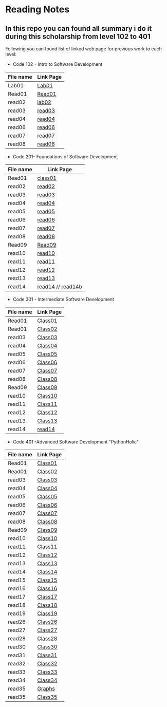 # Reading Notes

## In this repo you can found all summary i do it during this scholarship from level 102 to 401 

Following you can found list of linked web page for previous work to each level:

* Code 102 - Intro to Software Development

File name | Link Page
------------ | -------------
Lab01 | [Lab01](level102/lab01.md)
Read01 | [Read01](level102/Read01.md)
read02 | [lab02](level102/lab02.md)
read03 | [read03](level102/read03.md)
read04 | [read04](level102/read04.md)
read06 | [read06](level102/read06.md)
read07 | [read07](level102/read07.md)
read08 | [read08](level102/read08.md)

* Code 201- Foundations of Software Development

File name | Link Page
------------ | -------------
Read01 | [class01](level201/class01.md)
read02 | [read02](level201/class02.md)
read03 | [read03](level201/class03.md)
read04 | [read04](level201/class04.md)
read05 | [read05](level201/class05.md)
read06 | [read06](level201/Class06.md)
read07 | [read07](level201/Class07.md)
read08 | [read08](level201/Class08.md)
Read09 | [Read09](level201/class09.md)
read10 | [read10](level201/class10.md)
read11 | [read11](level201/Class11.md)
read12 | [read12](level201/Class12.md)
read13 | [read13](level201/Class13.md)
read14 | [read14](level201/Class14a.md) // [read14b](level201/Class14b.md)


* Code 301 - Intermediate Software Development

File name | Link Page
------------ | -------------
Read01 | [Class01](level301/Class01.md)
Read01 | [Class02](level301/Class02.md)
read03 | [Class03](level301/Class03.md)
read04 | [Class04](level301/Class04.md)
read05 | [Class05](level301/Class05.md)
read06 | [Class06](level301/Class06.md)
read07 | [Class07](level301/Class07.md)
read08 | [Class08](level301/Class08.md)
Read09 | [Class09](level301/Class09.md)
read10 | [Class10](level301/Class10.md)
read11 | [Class11](level301/Class11.md)
read12 | [Class12](level301/Class12.md)
read13 | [Class13](level301/Class13.md)
read14 | [read14](level301/Class14a.md)



* Code 401 -Advanced Software Development "PythonHolic"

File name | Link Page
------------ | -------------
Read01 | [Class01](level401/ClassRead01.md)
Read01 | [Class02](level401/ClassRead02.md)
read03 | [Class03](level401/ClassRead03.md)
read04 | [Class04](level401/ClassRead04.md)
read05 | [Class05](level401/ClassRead05.md)
read06 | [Class06](level401/ClassRead06.md)
read07 | [Class07](level401/ClassRead07.md)
read08 | [Class08](level401/ClassRead08.md)
Read09 | [Class09](level401/ClassRead09.md)
read10 | [Class10](level401/ClassRead10.md)
read11 | [Class11](level401/ClassRead11.md)
read12 | [Class12](level401/ClassRead12.md)
read13 | [Class13](level401/ClassRead13.md)
read14 | [Class14](level401/ClassRead14.md)
read15 | [Class15](level401/ClassRead15.md)
read16 | [Class16](level401/ClassRead16.md)
read17 | [Class17](level401/ClassRead17.md)
read18 | [Class18](level401/ClassRead18.md)
read19 | [Class19](level401/ClassRead19.md)
read26 | [Class26](level401/ClassRead26.md)
read27 | [Class27](level401/ClassRead27.md)
read28 | [Class28](level401/ClassRead28.md)
read30 | [Class30](level401/Hash_Tables.md)
read31 | [Class31](level401/ClassRead31.md)
read32 | [Class32](level401/ClassRead32.md)
read33 | [Class33](level401/ClassRead33.md)
read34 | [Class34](level401/ClassRead34.md)
read35 | [Graphs](level401/Graphs.md)
read35 | [Class35](level401/ClassRead35.md)